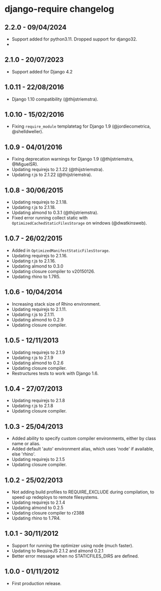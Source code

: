 django-require changelog
========================

2.2.0 - 09/04/2024
-------------------

* Support added for python3.11. Dropped support for django32.
* 
2.1.0 - 20/07/2023
-------------------

* Support added for Django 4.2


1.0.11 - 22/08/2016
-------------------

* Django 1.10 compatibility (@thijstriemstra).


1.0.10 - 15/02/2016
-------------------

* Fixing `require_module` templatetag for Django 1.9 (@jordiecometrica, @shelldweller).


1.0.9 - 04/01/2016
------------------

* Fixing deprecation warnings for Django 1.9 (@thijstriemstra, @MiguelSR).
* Updating requirejs to 2.1.22 (@thijstriemstra).
* Updating r.js to 2.1.22 (@thijstriemstra).


1.0.8 - 30/06/2015
------------------

* Updating requirejs to 2.1.18.
* Updating r.js to 2.1.18.
* Updating almond to 0.3.1 (@thijstriemstra).
* Fixed error running collect static with `OptimizedCachedStaticFilesStorage` on windows (@dwatkinsweb).


1.0.7 - 26/02/2015
------------------

* Added in `OptimizedManifestStaticFilesStorage`.
* Updating requirejs to 2.1.16.
* Updating r.js to 2.1.16.
* Updating almond to 0.3.0
* Updating closure compiler to v20150126.
* Updating rhino to 1.7R5.


1.0.6 - 10/04/2014
------------------

* Increasing stack size of Rhino environment.
* Updating requirejs to 2.1.11.
* Updating r.js to 2.1.11.
* Updating almond to 0.2.9
* Updating closure compiler.


1.0.5 - 12/11/2013
------------------

* Updating requirejs to 2.1.9
* Updating r.js to 2.1.9
* Updating almond to 0.2.6
* Updating closure compiler.
* Restructures tests to work with Django 1.6.


1.0.4 - 27/07/2013
------------------

* Updating requirejs to 2.1.8
* Updating r.js to 2.1.8
* Updating closure compiler.


1.0.3 - 25/04/2013
------------------

* Added ability to specify custom compiler environments, either by class name or alias.
* Added default 'auto' environment alias, which uses 'node' if available, else 'rhino'.
* Updating requirejs to 2.1.5
* Updating closure compiler.


1.0.2 - 25/02/2013
------------------

* Not adding build profiles to REQUIRE_EXCLUDE during compilation, to speed up redeploys to remote filesystems.
* Updating requirejs to 2.1.4
* Updating almond to 0.2.5
* Updating closure compiler to r2388
* Updating rhino to 1.7R4.


1.0.1 - 30/11/2012
------------------

* Support for running the optimizer using node (much faster).
* Updating to RequireJS 2.1.2 and almond 0.2.1
* Better error message when no STATICFILES_DIRS are defined.


1.0.0 - 01/11/2012
------------------

* First production release.
